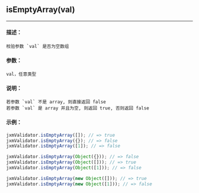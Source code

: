 
## isEmptyArray(val)

----------

#### 描述：

    校验参数 `val` 是否为空数组

#### 参数：

    val，任意类型

#### 说明：

    若参数 `val` 不是 array, 则直接返回 false
    若参数 `val` 是 array 并且为空, 则返回 true, 否则返回 false

#### 示例：

```javascript
jxmValidator.isEmptyArray([]); // => true
jxmValidator.isEmptyArray({}); // => false
jxmValidator.isEmptyArray([1]); // => false

jxmValidator.isEmptyArray(Object({})); // => false
jxmValidator.isEmptyArray(Object([])); // => true
jxmValidator.isEmptyArray(Object([1])); // => false

jxmValidator.isEmptyArray(new Object([])); // => true
jxmValidator.isEmptyArray(new Object([1])); // => false
```
